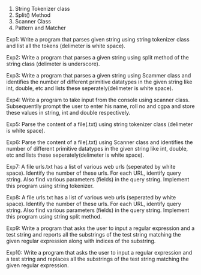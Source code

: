 1. String Tokenizer class
2. Split() Method
3. Scanner Class
4. Pattern and Matcher


Exp1: Write a program that parses given string using string tokenizer class and list all the tokens (delimeter is white space).

Exp2: Write a program that parses a given string using split method of the string class (delimeter is underscore).

Exp3: Write a program that parses a given string using Scammer class and identifies the number of different primitive datatypes in the given string like int, double, etc and lists these seperately(delimeter is white space).

Exp4: Write a program to take input from the console using scanner class. Subsequentlly prompt the user to enter his name, roll no and cgpa and store these values in string, int and double respectively.

Exp5: Parse the content of a file(.txt) using string tokenizer class (delimeter is white space).

Exp6: Parse the content of a file(.txt) using Scanner class and identifies the number of different primitive datatypes in the given string like int, double, etc and lists these seperately(delimeter is white space).

Exp7: A file urls.txt has a list of various web urls (seperated by white space). Identify the number of these urls. For each URL, identify query string. Also find various parameters (fields) in the query string. Implement this program using string tokenizer.

Exp8: A file urls.txt has a list of various web urls (seperated by white space). Identify the number of these urls. For each URL, identify query string. Also find various parameters (fields) in the query string. Implement this program using string split method.

Exp9: Write a program that asks the user to input a regular expression and a test string and reports all the substrings of the test string matching the given regular expression along with indices of the substring.

Exp10: Write a program that asks the user to input a regular expression and a test string and replaces all the substrings of the test string matching the given regular expression.
